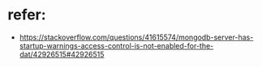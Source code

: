 # refer:
- https://stackoverflow.com/questions/41615574/mongodb-server-has-startup-warnings-access-control-is-not-enabled-for-the-dat/42926515#42926515